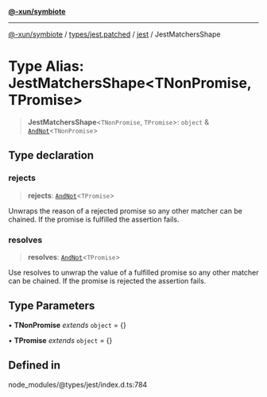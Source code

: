 [**@-xun/symbiote**](../../../../../README.md)

***

[@-xun/symbiote](../../../../../README.md) / [types/jest.patched](../../../README.md) / [jest](../README.md) / JestMatchersShape

# Type Alias: JestMatchersShape\<TNonPromise, TPromise\>

> **JestMatchersShape**\<`TNonPromise`, `TPromise`\>: `object` & [`AndNot`](AndNot.md)\<`TNonPromise`\>

## Type declaration

### rejects

> **rejects**: [`AndNot`](AndNot.md)\<`TPromise`\>

Unwraps the reason of a rejected promise so any other matcher can be chained.
If the promise is fulfilled the assertion fails.

### resolves

> **resolves**: [`AndNot`](AndNot.md)\<`TPromise`\>

Use resolves to unwrap the value of a fulfilled promise so any other
matcher can be chained. If the promise is rejected the assertion fails.

## Type Parameters

• **TNonPromise** *extends* `object` = \{\}

• **TPromise** *extends* `object` = \{\}

## Defined in

node\_modules/@types/jest/index.d.ts:784
